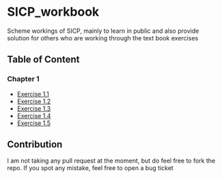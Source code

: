 # SICP_workbook
Scheme workings of SICP, mainly to learn in public and also provide solution for others who are working through the text book exercises

## Table of Content
### Chapter 1
- [Exercise 1.1](../SICP_workbook/Chapter1/1.md)
- [Exercise 1.2](../SICP_workbook/Chapter1/2.md)
- [Exercise 1.3](../SICP_workbook/Chapter1/3.md)
- [Exercise 1.4](../SICP_workbook/Chapter1/4.md)
- [Exercise 1.5](../SICP_workbook/Chapter1/5.md)

## Contribution
I am not taking any pull request at the moment, but do feel free to fork the repo. If you spot any mistake, feel free to open a bug ticket